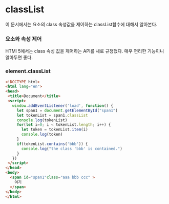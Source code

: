 # classList

이 문서에서는 요소의 class 속성값을 제어하는 classList함수에 대해서 알아본다.

### 요소와 속성 제어

HTMl 5에서는 class 속성 값을 제어하는 API를 새로 규정했다. 매우 편리한 기능이니 알아두면 좋다.

### element.classList

```html
<!DOCTYPE html>
<html lang="en">
<head>
 <title>Document</title>
 <script>
   window.addEventListener('load', function() {
     let span1 = document.getElementById("span1")
     let tokenList = span1.classList 
     console.log(tokenList)
     for(let i=0; i < tokenList.length; i++) {
       let token = tokenList.item(i)
       console.log(token)
     }
     if(tokenList.contains('bbb')) { 
       console.log("the class 'bbb' is contained.")
     }
   })
 </script>
</head>
<body>
  <span id="span1"class="aaa bbb ccc" >
    여기
  </span>
</body>
</html>
```
